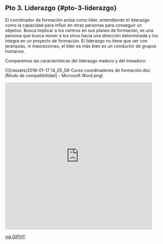 ## Pto 3\. Liderazgo {#pto-3-liderazgo}

El coordinador de formación actúa como líder, entendiendo el liderazgo como la capacidad para influir en otras personas para conseguir un objetivo. Busca implicar a los centros en sus planes de formación, es una persona que busca mover a los otros hacia una dirección determinada y los integra en un proyecto de formación. El liderazgo no tiene que ver con jerarquías, ni imposiciones, el líder es más bien es un conductor de grupos humanos.

Comparemos las características del liderazgo maduro y del inmaduro:

![](/assets/2018-01-17 14_05_58-Curso coordinadores de formación.doc [Modo de compatibilidad] - Microsoft Word.png)

<iframe src="https://giphy.com/embed/l41YkuPROHQj0fjRS" width="480" height="480" frameBorder="0" class="giphy-embed" allowFullScreen></iframe><p><a href="https://giphy.com/gifs/bahijjaroudi-jaroudi-bahij-l41YkuPROHQj0fjRS">via GIPHY</a></p>
